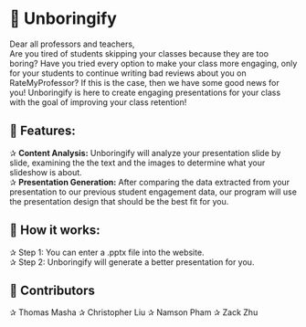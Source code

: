 # 🥰 Unboringify
Dear all professors and teachers, <br>
Are you tired of students skipping your classes because they are too boring? Have you tried every option to make your class more engaging, only for your students to continue writing bad reviews about you on RateMyProfessor? If this is the case, then we have some good news for you! Unboringify is here to create engaging presentations for your class with the goal of improving your class retention!

## 🚀 Features:
✰ **Content Analysis:** Unboringify will analyze your presentation slide by slide, examining the the text and the images to determine what your slideshow is about.<br>
✰ **Presentation Generation:** After comparing the data extracted from your presentation to our previous student engagement data, our program will use the presentation design that should be the best fit for you.<br>

## 💫 How it works:
✰ Step 1: You can enter a .pptx file into the website.<br>
✰ Step 2: Unboringify will generate a better presentation for you.

## 🤝 Contributors
✰ Thomas Masha
✰ Christopher Liu
✰ Namson Pham
✰ Zack Zhu
